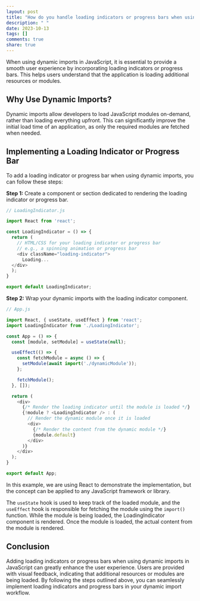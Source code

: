 ```yaml
---
layout: post
title: "How do you handle loading indicators or progress bars when using dynamic imports in JavaScript?"
description: " "
date: 2023-10-13
tags: []
comments: true
share: true
---
```


When using dynamic imports in JavaScript, it is essential to provide a smooth user experience by incorporating loading indicators or progress bars. This helps users understand that the application is loading additional resources or modules.

## Why Use Dynamic Imports?

Dynamic imports allow developers to load JavaScript modules on-demand, rather than loading everything upfront. This can significantly improve the initial load time of an application, as only the required modules are fetched when needed.

## Implementing a Loading Indicator or Progress Bar

To add a loading indicator or progress bar when using dynamic imports, you can follow these steps:

**Step 1:** Create a component or section dedicated to rendering the loading indicator or progress bar.

```javascript
// LoadingIndicator.js

import React from 'react';

const LoadingIndicator = () => {
  return (
    // HTML/CSS for your loading indicator or progress bar
    // e.g., a spinning animation or progress bar
    <div className="loading-indicator">
      Loading...
  </div>
  );
}

export default LoadingIndicator;
```

**Step 2:** Wrap your dynamic imports with the loading indicator component.

```javascript
// App.js

import React, { useState, useEffect } from 'react';
import LoadingIndicator from './LoadingIndicator';

const App = () => {
  const [module, setModule] = useState(null);

  useEffect(() => {
    const fetchModule = async () => {
      setModule(await import('./dynamicModule'));
    };

    fetchModule();
  }, []);

  return (
    <div>
      {/* Render the loading indicator until the module is loaded */}
      {!module ? <LoadingIndicator /> : (
        // Render the dynamic module once it is loaded
        <div>
          {/* Render the content from the dynamic module */}
          {module.default}
        </div>
      )}
    </div>
  );
}

export default App;
```

In this example, we are using React to demonstrate the implementation, but the concept can be applied to any JavaScript framework or library. 

The `useState` hook is used to keep track of the loaded module, and the `useEffect` hook is responsible for fetching the module using the `import()` function. While the module is being loaded, the LoadingIndicator component is rendered. Once the module is loaded, the actual content from the module is rendered.

## Conclusion

Adding loading indicators or progress bars when using dynamic imports in JavaScript can greatly enhance the user experience. Users are provided with visual feedback, indicating that additional resources or modules are being loaded. By following the steps outlined above, you can seamlessly implement loading indicators and progress bars in your dynamic import workflow.